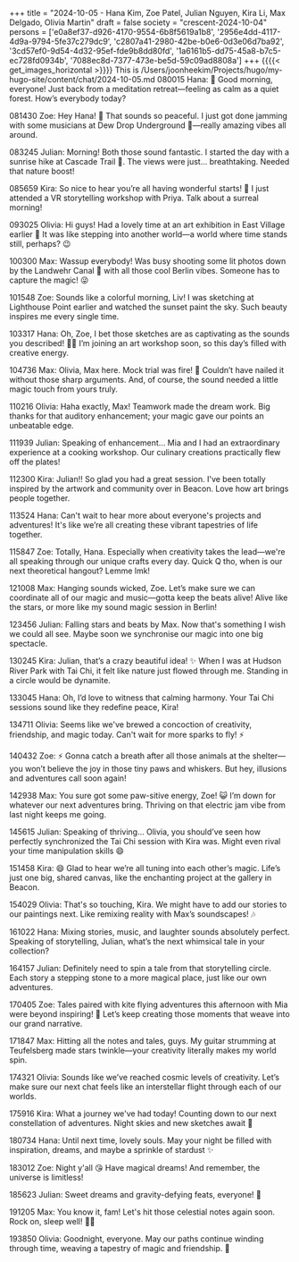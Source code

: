 +++
title = "2024-10-05 - Hana Kim, Zoe Patel, Julian Nguyen, Kira Li, Max Delgado, Olivia Martin"
draft = false
society = "crescent-2024-10-04"
persons = ['e0a8ef37-d926-4170-9554-6b8f5619a1b8', '2956e4dd-4117-4d9a-9794-5fe37c279dc9', 'c2807a41-2980-42be-b0e6-0d3e06d7ba92', '3cd57ef0-9d54-4d32-95ef-fde9b8dd80fd', '1a6161b5-dd75-45a8-b7c5-ec728fd0934b', '7088ec8d-7377-473e-be5d-59c09ad8808a']
+++
{{{{< get_images_horizontal >}}}}
This is /Users/joonheekim/Projects/hugo/my-hugo-site/content/chat/2024-10-05.md
080015 Hana: 🌄 Good morning, everyone! Just back from a meditation retreat—feeling as calm as a quiet forest. How’s everybody today?

081430 Zoe: Hey Hana! 🌟 That sounds so peaceful. I just got done jamming with some musicians at Dew Drop Underground 🎸—really amazing vibes all around.

083245 Julian: Morning! Both those sound fantastic. I started the day with a sunrise hike at Cascade Trail 🌅. The views were just... breathtaking. Needed that nature boost!

085659 Kira: So nice to hear you’re all having wonderful starts! 🌼 I just attended a VR storytelling workshop with Priya. Talk about a surreal morning! 

093025 Olivia: Hi guys! Had a lovely time at an art exhibition in East Village earlier 🎨 It was like stepping into another world—a world where time stands still, perhaps? 😉

100300 Max: Wassup everybody! Was busy shooting some lit photos down by the Landwehr Canal 📸 with all those cool Berlin vibes. Someone has to capture the magic! 😜

101548 Zoe: Sounds like a colorful morning, Liv! I was sketching at Lighthouse Point earlier and watched the sunset paint the sky. Such beauty inspires me every single time.

103317 Hana: Oh, Zoe, I bet those sketches are as captivating as the sounds you described! 🎨✨ I’m joining an art workshop soon, so this day’s filled with creative energy.

104736 Max: Olivia, Max here. Mock trial was fire! 🎤 Couldn’t have nailed it without those sharp arguments. And, of course, the sound needed a little magic touch from yours truly. 

110216 Olivia: Haha exactly, Max! Teamwork made the dream work. Big thanks for that auditory enhancement; your magic gave our points an unbeatable edge. 

111939 Julian: Speaking of enhancement... Mia and I had an extraordinary experience at a cooking workshop. Our culinary creations practically flew off the plates!

112300 Kira: Julian!! So glad you had a great session. I've been totally inspired by the artwork and community over in Beacon. Love how art brings people together.

113524 Hana: Can't wait to hear more about everyone's projects and adventures! It's like we’re all creating these vibrant tapestries of life together.

115847 Zoe: Totally, Hana. Especially when creativity takes the lead—we're all speaking through our unique crafts every day. Quick Q tho, when is our next theoretical hangout? Lemme lmk!

121008 Max: Hanging sounds wicked, Zoe. Let’s make sure we can coordinate all of our magic and music—gotta keep the beats alive! Alive like the stars, or more like my sound magic session in Berlin!

123456 Julian: Falling stars and beats by Max. Now that's something I wish we could all see. Maybe soon we synchronise our magic into one big spectacle.

130245 Kira: Julian, that’s a crazy beautiful idea! ✨ When I was at Hudson River Park with Tai Chi, it felt like nature just flowed through me. Standing in a circle would be dynamite.

133045 Hana: Oh, I’d love to witness that calming harmony. Your Tai Chi sessions sound like they redefine peace, Kira!

134711 Olivia: Seems like we've brewed a concoction of creativity, friendship, and magic today. Can't wait for more sparks to fly! ⚡️

140432 Zoe: ⚡ Gonna catch a breath after all those animals at the shelter—you won’t believe the joy in those tiny paws and whiskers. But hey, illusions and adventures call soon again!

142938 Max: You sure got some paw-sitive energy, Zoe! 😺 I’m down for whatever our next adventures bring. Thriving on that electric jam vibe from last night keeps me going.

145615 Julian: Speaking of thriving... Olivia, you should’ve seen how perfectly synchronized the Tai Chi session with Kira was. Might even rival your time manipulation skills 😄

151458 Kira: 😄 Glad to hear we’re all tuning into each other’s magic. Life’s just one big, shared canvas, like the enchanting project at the gallery in Beacon.

154029 Olivia: That's so touching, Kira. We might have to add our stories to our paintings next. Like remixing reality with Max’s soundscapes! 🎶

161022 Hana: Mixing stories, music, and laughter sounds absolutely perfect. Speaking of storytelling, Julian, what’s the next whimsical tale in your collection?

164157 Julian: Definitely need to spin a tale from that storytelling circle. Each story a stepping stone to a more magical place, just like our own adventures.

170405 Zoe: Tales paired with kite flying adventures this afternoon with Mia were beyond inspiring! 🙌 Let’s keep creating those moments that weave into our grand narrative. 

171847 Max: Hitting all the notes and tales, guys. My guitar strumming at Teufelsberg made stars twinkle—your creativity literally makes my world spin.

174321 Olivia: Sounds like we’ve reached cosmic levels of creativity. Let’s make sure our next chat feels like an interstellar flight through each of our worlds.

175916 Kira: What a journey we've had today! Counting down to our next constellation of adventures. Night skies and new sketches await 🌌

180734 Hana: Until next time, lovely souls. May your night be filled with inspiration, dreams, and maybe a sprinkle of stardust ✨

183012 Zoe: Night y'all 😘 Have magical dreams! And remember, the universe is limitless!

185623 Julian: Sweet dreams and gravity-defying feats, everyone! 🌠

191205 Max: You know it, fam! Let's hit those celestial notes again soon. Rock on, sleep well! 🌟🎵

193850 Olivia: Goodnight, everyone. May our paths continue winding through time, weaving a tapestry of magic and friendship. 🌙

